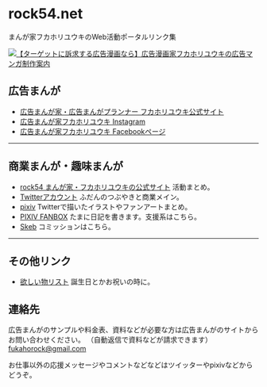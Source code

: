 # rock54.net

まんが家フカホリユウキのWeb活動ポータルリンク集

[![【ターゲットに訴求する広告漫画なら】広告漫画家フカホリユウキの広告マンガ制作案内](https://rock54website.s3.ap-northeast-1.amazonaws.com/admanga_banner.jpg)](https://admanga.rock54.net/)


## 広告まんが
- [広告まんが家・広告まんがプランナー フカホリユウキ公式サイト](https://admanga.rock54.net/)
- [広告まんが家フカホリユウキ Instagram](https://www.instagram.com/fukahorock_admanga/)
- [広告まんが家フカホリユウキ Facebookページ](https://www.facebook.com/fukahorock54)

- - -

## 商業まんが・趣味まんが
- [rock54 まんが家・フカホリユウキの公式サイト](/fukahorock.md) 活動まとめ。
- [Twitterアカウント](https://twitter.com/fukahorock) ふだんのつぶやきと商業メイン。
- [pixiv](https://www.pixiv.net/users/850844) Twitterで描いたイラストやファンアートまとめ。
- [PIXIV FANBOX](https://fukahorock.fanbox.cc/) たまに日記を書きます。支援系はこちら。
- [Skeb](https://skeb.jp/@fukahorock) コミッションはこちら。

- - -

## その他リンク
- [欲しい物リスト](https://www.amazon.jp/hz/wishlist/ls/2BK8YXD9QA6TH) 誕生日とかお祝いの時に。

## 連絡先
広告まんがのサンプルや料金表、資料などが必要な方は広告まんがのサイトからお問い合わせください。
（自動返信で資料などが請求できます）
[fukahorock@gmail.com](mailto:fukahorock@gmail.com)

お仕事以外の応援メッセージやコメントなどなどはツイッターやpixivなどからどうぞ。